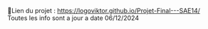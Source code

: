 📝Lien du projet : https://logoviktor.github.io/Projet-Final---SAE14/  
Toutes les info sont a jour a date 06/12/2024